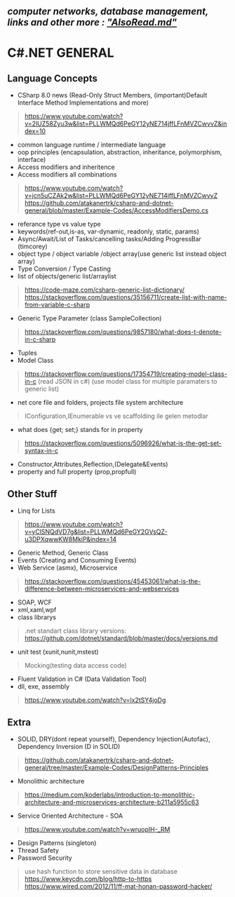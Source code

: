 ## *computer networks, database management, links and other more : ["AlsoRead.md"](https://github.com/atakanertrk/csharp-and-dotnet-general/blob/master/AlsoRead.md)* 

#
#
#
#
#

# C#.NET GENERAL

## Language Concepts
* CSharp 8.0 news (Read-Only Struct Members, (important)Default Interface Method Implementations and more)
> https://www.youtube.com/watch?v=2lUZ58Zyu3w&list=PLLWMQd6PeGY12yNE714jffLFnMVZCwvvZ&index=10
* common language runtime / intermediate language
* oop principles (encapsulation, abstraction, inheritance, polymorphism, interface)
* Access modifiers and inheritence
* Access modifiers all combinations
> https://www.youtube.com/watch?v=jcn5uCZAk2w&list=PLLWMQd6PeGY12yNE714jffLFnMVZCwvvZ <br/>
> https://github.com/atakanertrk/csharp-and-dotnet-general/blob/master/Example-Codes/AccessModifiersDemo.cs
* referance type vs value type
* keywords(ref-out,is-as, var-dynamic, readonly, static, params)
* Async/Await/List of Tasks/cancelling tasks/Adding ProgressBar (timcorey)
* object type / object variable /object array(use generic list instead object array)
* Type Conversion / Type Casting
* list of objects/generic list/arraylist
> https://code-maze.com/csharp-generic-list-dictionary/
> https://stackoverflow.com/questions/35156711/create-list-with-name-from-variable-c-sharp
* Generic Type Parameter (class SampleCollection<T>)
> https://stackoverflow.com/questions/9857180/what-does-t-denote-in-c-sharp
* Tuples
* Model Class
> https://stackoverflow.com/questions/17354719/creating-model-class-in-c (read JSON in c#)
> (use model class for multiple paramaters to generic list)
* net core file and folders, projects file system architecture 
> IConfiguration,IEnumerable vs ve scaffolding ile gelen metodlar
* what does {get; set;} stands for in property
>https://stackoverflow.com/questions/5096926/what-is-the-get-set-syntax-in-c <br/>
* Constructor,Attributes,Reflection,(Delegate&Events)
* property and full property (prop,propfull)

## Other Stuff
* Linq for Lists
> https://www.youtube.com/watch?v=yClSNQdVD7g&list=PLLWMQd6PeGY2GVsQZ-u3DPXqwwKW8MkiP&index=14
* Generic Method, Generic Class
* Events (Creating and Consuming Events)
* Web Service (asmx), Microservice 
> https://stackoverflow.com/questions/45453061/what-is-the-difference-between-microservices-and-webservices
* SOAP, WCF
* xml,xaml,wpf
* class librarys
> .net standart class library versions: https://github.com/dotnet/standard/blob/master/docs/versions.md
* unit test (xunit,nunit,mstest)
> Mocking(testing data access code)
* Fluent Validation in C# (Data Validation Tool)
* dll, exe, assembly
> https://www.youtube.com/watch?v=lx2tSY4joDg

## Extra
* SOLID, DRY(dont repeat yourself), Dependency Injection(Autofac), Dependency Inversion (D in SOLID)
> https://github.com/atakanertrk/csharp-and-dotnet-general/tree/master/Example-Codes/DesignPatterns-Principles 
* Monolithic architecture
> https://medium.com/koderlabs/introduction-to-monolithic-architecture-and-microservices-architecture-b211a5955c63
* Service Oriented Architecture - SOA
> https://www.youtube.com/watch?v=wruopIH-_RM
* Design Patterns (singleton)
* Thread Safety
* Password Security
> use hash function to store sensitive data in database
> https://www.keycdn.com/blog/http-to-https
> https://www.wired.com/2012/11/ff-mat-honan-password-hacker/




